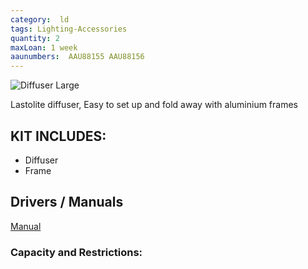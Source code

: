 ```yaml
---
category:  ld
tags: Lighting-Accessories
quantity: 2
maxLoan: 1 week
aaunumbers:  AAU88155 AAU88156
---
```

![Diffuser Large](https://www.cineviewstudios.com/wp-content/uploads/2019/09/skylite-rapid-video-bts-image-02.jpg)

Lastolite diffuser, Easy to set up and fold away with aluminium frames
## KIT INCLUDES:
-  Diffuser 
-  Frame

## Drivers / Manuals
[Manual](https://cvp.com/pdf/lastolite-ll-lr83354-manual.pdf)



### Capacity and Restrictions:
